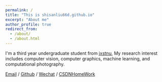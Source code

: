 ```yaml
---
permalink: /
title: "This is shisanliu66d.github.io"
excerpt: "About me"
author_profile: true
redirect_from: 
  - /about/
  - /about.html
---
```


I'm a third year undergraduate student from [jxstnu](https://www.jxstnu.edu.cn/), My research interest includes computer vision, computer graphics, machine learning, and computational photography.

[Email](mailto:490216112@q.com) / [Github](https://github.com/shisanliu66d) / [Wechat](../images/wechat.jpg) / [CSDN](https://blog.csdn.net/HX020116?spm=1000.2115.3001.5343)[HomeWork](../HomeWork)

